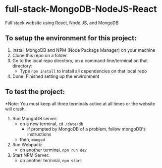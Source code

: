 # full-stack-MongoDB-NodeJS-React
Full stack website using React, Node.JS, and MongoDB

## To setup the environment for this project:
1) Install MongoDB and NPM (Node Package Manager) on your machine
2) Clone this repo on a folder.
3) Go to the local repo directory, on a command-line/terminal on that directory:
   - Type `npm install` to install all dependencies on that local repo
4) Done. Finished setting up the environment

## To test the project: 
*Note: You must keep all three terminals active at all times or the website will crash.
1) Run MongoDB server:
   - on a new terminal, `cd /data/db`
     - if prompted by MongoDB of a problem, follow mongoDB's instructions
   - then, `mongod`
2) Run Webpack:
   - on another terminal, `npm run dev`
3) Start NPM Server: 
   - on another terminal, `npm start`
  

